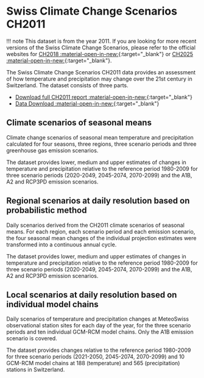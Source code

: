 # Swiss Climate Change Scenarios CH2011

!!! note
    This dataset is from the year 2011. If you are looking for more recent versions of the 
    Swiss Climate Change Scenarios, please refer to the official websites for 
    [CH2018 :material-open-in-new:](https://www.nccs.admin.ch/nccs/en/home/climate-change-and-impacts/swiss-climate-change-scenarios.html){:target="_blank"}
    or [CH2025 :material-open-in-new:](https://www.meteoswiss.admin.ch/about-us/research-and-cooperation/projects/2023/climate-ch2025.html){:target="_blank"}.

The Swiss Climate Change Scenarios CH2011 data provides an assessment of how temperature and precipitation may change over the 21st century in Switzerland. The dataset consists of three parts. 

- [Download full CH2011 report :material-open-in-new:](https://data.c2sm.ethz.ch/ch2011/CH2011report.pdf){:target="_blank"}
- [Data Download :material-open-in-new:](https://data.c2sm.ethz.ch/ch2011){:target="_blank"}

## Climate scenarios of seasonal means

Climate change scenarios of seasonal mean temperature and precipitation calculated for four seasons, three regions, three scenario periods and three greenhouse gas emission scenarios.

The dataset provides lower, medium and upper estimates of changes in temperature and precipitation relative to the reference period 1980-2009 for three scenario periods (2020-2049, 2045-2074, 2070-2099) and the A1B, A2 and RCP3PD emission scenarios. 

## Regional scenarios at daily resolution based on probabilistic method

Daily scenarios derived from the CH2011 climate scenarios of seasonal means. For each region, each scenario period and each emission scenario, the four seasonal mean changes of the individual projection estimates were transformed into a continuous annual cycle.

The dataset provides lower, medium and upper estimates of changes in temperature and precipitation relative to the reference period 1980-2009 for three scenario periods (2020-2049, 2045-2074, 2070-2099) and the A1B, A2 and RCP3PD emission scenarios. 

## Local scenarios at daily resolution based on individual model chains

Daily scenarios of temperature and precipitation changes at MeteoSwiss observational station sites for each day of the year, for the three scenario periods and ten individual GCM-RCM model chains. Only the A1B emission scenario is covered. 

The dataset provides changes relative to the reference period 1980-2009 for three scenario periods (2021-2050, 2045-2074, 2070-2099) and 10 GCM-RCM model chains at 188 (temperature) and 565 (precipitation) stations in Switzerland. 
